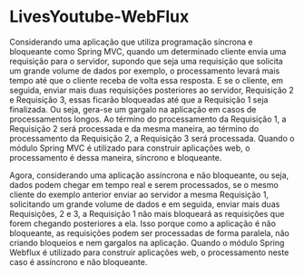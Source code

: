 # LivesYoutube-WebFlux

Considerando uma aplicação que utiliza programação síncrona e bloqueante como Spring MVC, quando um determinado cliente envia uma requisição para o servidor, supondo que seja uma requisição que solicita um grande volume de dados por exemplo, o processamento levará mais tempo até que o cliente receba de volta essa resposta. E se o cliente, em seguida, enviar mais duas requisições posteriores ao servidor, Requisição 2 e Requisição 3, essas ficarão bloqueadas até que a Requisição 1 seja finalizada. Ou seja, gera-se um gargalo na aplicação em casos de processamentos longos. Ao término do processamento da Requisição 1, a Requisição 2 será processada e da mesma maneira, ao término do processamento da Requisição 2, a Requisição 3 será processada. Quando o módulo Spring MVC é utilizado para construir aplicações web, o processamento é dessa maneira, síncrono e bloqueante.

Agora, considerando uma aplicação assíncrona e não bloqueante, ou seja, dados podem chegar em tempo real e serem processados, se o mesmo cliente do exemplo anterior enviar ao servidor a mesma Requisição 1, solicitando um grande volume de dados e em seguida, enviar mais duas Requisições, 2 e 3, a Requisição 1 não mais bloqueará as requisições que forem chegando posteriores a ela. Isso porque como a aplicação é não bloqueante, as requisições podem ser processadas de forma paralela, não criando bloqueios e nem gargalos na aplicação. Quando o módulo Spring Webflux é utilizado para construir aplicações web, o processamento neste caso é assíncrono e não bloqueante.
